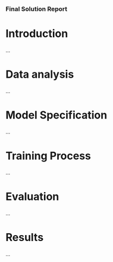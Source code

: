 ### Final Solution Report

# Introduction
...
# Data analysis
...
# Model Specification
...
# Training Process
...
# Evaluation
...
# Results
...